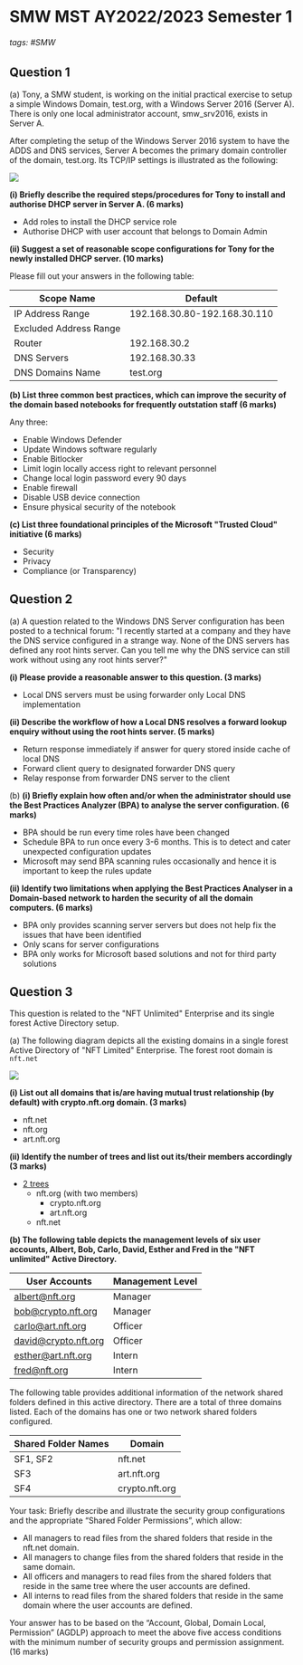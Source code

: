 # SMW MST AY2022/2023 Semester 1

###### tags: #SMW 

## Question 1 
(a) Tony, a SMW student, is working on the initial practical exercise to setup a simple Windows Domain, test.org, with a Windows Server 2016 (Server A). There is only one local administrator account, smw_srv2016, exists in Server A.

After completing the setup of the Windows Server 2016 system to have the ADDS and DNS services, Server A becomes the primary domain controller of the domain, test.org. Its TCP/IP settings is illustrated as the following:

![](https://i.imgur.com/TtEN7wK.png)
 
 **(i) Briefly describe the required steps/procedures for Tony to install and authorise DHCP server in Server A. (6 marks)**
 - Add roles to install the DHCP service role 
 - Authorise DHCP with user account that belongs to Domain Admin

**(ii) Suggest a set of reasonable scope configurations for Tony for the newly installed DHCP server. (10 marks)**

Please fill out your answers in the following table:

| Scope Name             | Default                      |
| ---------------------- | ---------------------------- |
| IP Address Range       | 192.168.30.80-192.168.30.110 |
| Excluded Address Range |                              |
| Router                 | 192.168.30.2                 |
| DNS Servers            | 192.168.30.33                |
| DNS Domains Name       | test.org                     |

**(b) List three common best practices, which can improve the security of the domain based notebooks for frequently outstation staff (6 marks)**

Any three:
- Enable Windows Defender
- Update Windows software regularly
- Enable Bitlocker
- Limit login locally access right to relevant personnel
- Change local login password every 90 days
- Enable firewall
- Disable USB device connection
- Ensure physical security of the notebook

**(c) List three foundational principles of the Microsoft "Trusted Cloud" initiative (6 marks)**
- Security
- Privacy
- Compliance (or Transparency)

## Question 2
(a) A question related to the Windows DNS Server configuration has been posted to a technical forum: "I recently started at a company and they have the DNS service configured in a strange way. None of the DNS servers has defined any root hints server. Can you tell me why the DNS service can still work without using any root hints server?"

**(i) Please provide a reasonable answer to this question. (3 marks)**
- Local DNS servers must be using forwarder only Local DNS implementation

**(ii) Describe the workflow of how a Local DNS resolves a forward lookup enquiry without using the root hints server. (5 marks)**
- Return response immediately if answer for query stored inside cache of local DNS
- Forward client query to designated forwarder DNS query
- Relay response from forwarder DNS server to the client

(b) 
**(i) Briefly explain how often and/or when the administrator should use the Best Practices Analyzer (BPA) to analyse the server configuration. (6 marks)**
- BPA should be run every time roles have been changed
- Schedule BPA to run once every 3-6 months. This is to detect and cater unexpected configuration updates
- Microsoft may send BPA scanning rules occasionally and hence it is important to keep the rules update  

**(ii) Identify two limitations when applying the Best Practices Analyser in a Domain-based network to harden the security of all the domain computers. (6 marks)**
- BPA only provides scanning server servers but does not help fix the issues that have been identified
- Only scans for server configurations
- BPA only works for Microsoft based solutions and not for third party solutions

## Question 3
This question is related to the "NFT Unlimited" Enterprise and its single forest Active Directory setup.

(a) The following diagram depicts all the existing domains in a single forest Active Directory of "NFT Limited" Enterprise. The forest root domain is `nft.net`

![](https://i.imgur.com/WtCw4Pi.png)

**(i) List out all domains that is/are having mutual trust relationship (by default) with crypto.nft.org domain. (3 marks)**
- nft.net
- nft.org
- art.nft.org

**(ii) Identify the number of trees and list out its/their members accordingly (3 marks)**
- <u>2 trees</u>
	- nft.org (with two members)
		- crypto.nft.org
		- art.nft.org
	- nft.net

**(b) The following table depicts the management levels of six user accounts, Albert, Bob, Carlo, David, Esther and Fred in the "NFT unlimited" Active Directory.**

| User Accounts        | Management Level |
| -------------------- | ---------------- |
| albert@nft.org       | Manager          |
| bob@crypto.nft.org   | Manager          |
| carlo@art.nft.org    | Officer          |
| david@crypto.nft.org | Officer          |
| esther@art.nft.org   | Intern           |
| fred@nft.org         | Intern           |

The following table provides additional information of the network shared folders defined in this active directory. There are a total of three domains listed. Each of the domains has one or two network shared folders configured.

| Shared Folder Names | Domain         |
| ------------------- | -------------- |
| SF1, SF2            | nft.net        |
| SF3                 | art.nft.org    |
| SF4                 | crypto.nft.org |

Your task: Briefly describe and illustrate the security group configurations and the appropriate “Shared Folder Permissions”, which allow:
- All managers to read files from the shared folders that reside in the nft.net domain.
- All managers to change files from the shared folders that reside in the same domain.
- All officers and managers to read files from the shared folders that reside in the same tree where the user accounts are defined.
- All interns to read files from the shared folders that reside in the same domain where the user accounts are defined.

Your answer has to be based on the “Account, Global, Domain Local, Permission” (AGDLP) approach to meet the above five access conditions with the minimum number of security groups and permission assignment. (16 marks)